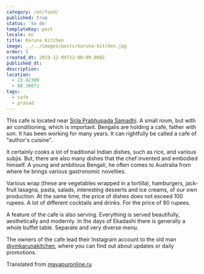 ```yaml
---
category: /en/food/
published: true
status: 'to do'
templateKey: post
locale: en
title: Karuna Kitchen
image: ../../images/posts/karuna-kitchen.jpg
order: 5
created_dt: 2019-12-04T12:00:00.000Z
published_dt:
description:
location:
  - 23.42300
  - 88.38872
tags:
  - cafe
  - prasad
---
```


This cafe is located near [Srila Prabhupada Samadhi](/en/prabhupada-samadhi). A small room, but with air conditioning, which is important. Bengalis are holding a cafe, father with son. It has been working for many years. It can rightfully be called a cafe of "author's cuisine".

It certainly cooks a lot of traditional Indian dishes, such as rice, and various subjis. But, there are also many dishes that the chef invented and embodied himself. A young and ambitious Bengali, he often comes to Australia from where he brings various gastronomic novelties.

Various wrap (these are vegetables wrapped in a tortilla), hamburgers, jack-fruit lasagna, pasta, salads, interesting desserts and ice creams, of our own production. At the same time, the price of dishes does not exceed 100 rupees. A lot of different cocktails and drinks. For the price of 90 rupees.

A feature of the cafe is also serving. Everything is served beautifully, aesthetically and modernly. In the days of Ekadashi there is generally a whole buffet table. Separate and very diverse menu.

The owners of the cafe lead their Instagram account to the old man [@vmkarunakitchen](https://instagram.com/vmkarunakitchen), where you can find out about updates or daily promotions.

Translated from [mayapuronline.ru](http://mayapuronline.ru/)

<tbd locale="en" url="mailto:haribol@mayapur.live"></tbd>

